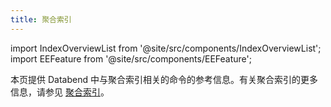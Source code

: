 ```yaml
---
title: 聚合索引
---
```

import IndexOverviewList from '@site/src/components/IndexOverviewList';
import EEFeature from '@site/src/components/EEFeature';

<EEFeature featureName='AGGREGATING INDEX'/>

本页提供 Databend 中与聚合索引相关的命令的参考信息。有关聚合索引的更多信息，请参见 [聚合索引](/guides/performance/aggregating-index)。

<IndexOverviewList />